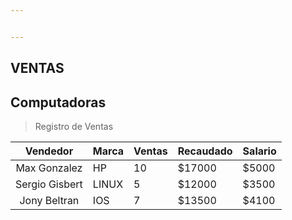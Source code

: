 ```yaml
---


---
```


<h2 id="ventas">VENTAS</h2>
<h2 id="computadoras">Computadoras</h2>
<blockquote>
<p>Registro de Ventas</p>
</blockquote>

<table>
<thead>
<tr>
<th align="center">Vendedor</th>
<th>Marca</th>
<th>Ventas</th>
<th>Recaudado</th>
<th>Salario</th>
</tr>
</thead>
<tbody>
<tr>
<td align="center">Max Gonzalez</td>
<td>HP</td>
<td>10</td>
<td>$17000</td>
<td>$5000</td>
</tr>
<tr>
<td align="center">Sergio Gisbert</td>
<td>LINUX</td>
<td>5</td>
<td>$12000</td>
<td>$3500</td>
</tr>
<tr>
<td align="center">Jony Beltran</td>
<td>IOS</td>
<td>7</td>
<td>$13500</td>
<td>$4100</td>
</tr>
</tbody>
</table>
